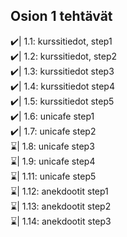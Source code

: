 ## Osion 1 tehtävät

✔️| 1.1: kurssitiedot, step1 </br>
✔️| 1.2: kurssitiedot, step2 </br>
✔️| 1.3: kurssitiedot step3  </br>
✔️| 1.4: kurssitiedot step4 </br>
✔️| 1.5: kurssitiedot step5  </br>
✔️| 1.6: unicafe step1  </br>
✔️| 1.7: unicafe step2  </br>
⌛| 1.8: unicafe step3  </br>
⌛| 1.9: unicafe step4  </br>
⌛| 1.11: unicafe step5  </br>
⌛| 1.12: anekdootit step1  </br>
⌛| 1.13: anekdootit step2  </br>
⌛| 1.14: anekdootit step3  </br>



